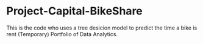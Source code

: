 # Project-Capital-BikeShare
This is the code who uses a tree desicion model to predict the time a bike is rent (Temporary)
Portfolio of Data Analytics.
